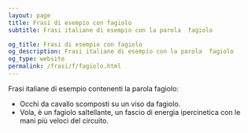 ```yaml
---
layout: page
title: Frasi di esempio con fagiolo 
subtitle: Frasi italiane di esempio con la parola  fagiolo

og_title: Frasi di esempio con fagiolo 
og_description: Frasi italiane di esempio con la parola  fagiolo
og_type: website
permalink: /frasi/f/fagiolo.html
---
```


Frasi italiane di esempio contenenti la parola fagiolo:


- Occhi da cavallo scomposti su un viso da fagiolo.
- Vola, è un fagiolo saltellante, un fascio di energia ipercinetica con le mani più veloci del circuito.
